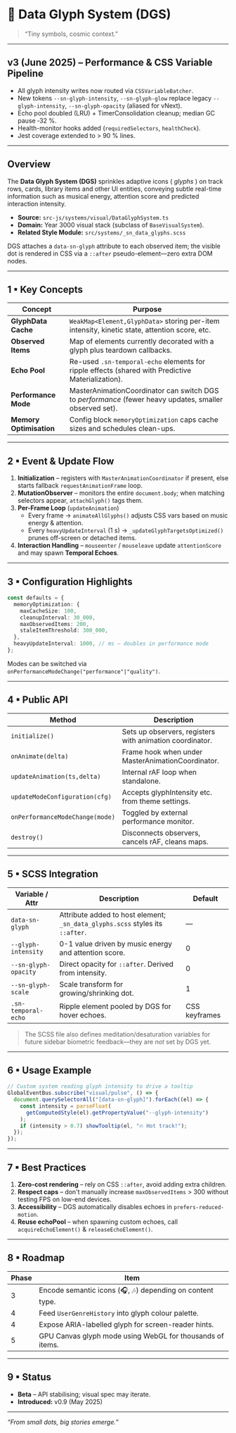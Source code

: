 # 🌌 Data Glyph System (DGS)

> “Tiny symbols, cosmic context.”

---

## v3 (June 2025) – Performance & CSS Variable Pipeline

- All glyph intensity writes now routed via `CSSVariableBatcher`.
- New tokens `--sn-glyph-intensity`, `--sn-glyph-glow` replace legacy `--glyph-intensity`, `--sn-glyph-opacity` (aliased for vNext).
- Echo pool doubled (LRU) + TimerConsolidation cleanup; median GC pause ‑32 %.
- Health-monitor hooks added (`requiredSelectors`, `healthCheck`).
- Jest coverage extended to > 90 % lines.

---

## Overview

The **Data Glyph System (DGS)** sprinkles adaptive icons ( _glyphs_ ) on track rows, cards, library items and other UI entities, conveying subtle real-time information such as musical energy, attention score and predicted interaction intensity.

- **Source:** `src-js/systems/visual/DataGlyphSystem.ts`
- **Domain:** Year 3000 visual stack (subclass of `BaseVisualSystem`).
- **Related Style Module:** `src/systems/_sn_data_glyphs.scss`

DGS attaches a `data-sn-glyph` attribute to each observed item; the visible dot is rendered in CSS via a `::after` pseudo-element—zero extra DOM nodes.

---

## 1 ▪ Key Concepts

| Concept                 | Purpose                                                                                                 |
| ----------------------- | ------------------------------------------------------------------------------------------------------- |
| **GlyphData Cache**     | `WeakMap<Element,GlyphData>` storing per-item intensity, kinetic state, attention score, etc.           |
| **Observed Items**      | Map of elements currently decorated with a glyph plus teardown callbacks.                               |
| **Echo Pool**           | Re-used `.sn-temporal-echo` elements for ripple effects (shared with Predictive Materialization).       |
| **Performance Mode**    | MasterAnimationCoordinator can switch DGS to _performance_ (fewer heavy updates, smaller observed set). |
| **Memory Optimisation** | Config block `memoryOptimization` caps cache sizes and schedules clean-ups.                             |

---

## 2 ▪ Event & Update Flow

1. **Initialization** – registers with `MasterAnimationCoordinator` if present, else starts fallback `requestAnimationFrame` loop.
2. **MutationObserver** – monitors the entire `document.body`; when matching selectors appear, `attachGlyph()` tags them.
3. **Per-Frame Loop** (`updateAnimation`)
   - Every frame → `animateAllGlyphs()` adjusts CSS vars based on music energy & attention.
   - Every `heavyUpdateInterval` (1 s) → `_updateGlyphTargetsOptimized()` prunes off-screen or detached items.
4. **Interaction Handling** – `mouseenter` / `mouseleave` update `attentionScore` and may spawn **Temporal Echoes**.

---

## 3 ▪ Configuration Highlights

```ts
const defaults = {
  memoryOptimization: {
    maxCacheSize: 100,
    cleanupInterval: 30_000,
    maxObservedItems: 200,
    staleItemThreshold: 300_000,
  },
  heavyUpdateInterval: 1000, // ms – doubles in performance mode
};
```

Modes can be switched via `onPerformanceModeChange("performance"|"quality")`.

---

## 4 ▪ Public API

| Method                          | Description                                              |
| ------------------------------- | -------------------------------------------------------- |
| `initialize()`                  | Sets up observers, registers with animation coordinator. |
| `onAnimate(delta)`              | Frame hook when under MasterAnimationCoordinator.        |
| `updateAnimation(ts,delta)`     | Internal rAF loop when standalone.                       |
| `updateModeConfiguration(cfg)`  | Accepts glyphIntensity etc. from theme settings.         |
| `onPerformanceModeChange(mode)` | Toggled by external performance monitor.                 |
| `destroy()`                     | Disconnects observers, cancels rAF, cleans maps.         |

---

## 5 ▪ SCSS Integration

| Variable / Attr      | Description                                                                   | Default       |
| -------------------- | ----------------------------------------------------------------------------- | ------------- |
| `data-sn-glyph`      | Attribute added to host element; `_sn_data_glyphs.scss` styles its `::after`. | —             |
| `--glyph-intensity`  | 0-1 value driven by music energy and attention score.                         | 0             |
| `--sn-glyph-opacity` | Direct opacity for `::after`. Derived from intensity.                         | 0             |
| `--sn-glyph-scale`   | Scale transform for growing/shrinking dot.                                    | 1             |
| `.sn-temporal-echo`  | Ripple element pooled by DGS for hover echoes.                                | CSS keyframes |

> The SCSS file also defines meditation/desaturation variables for future sidebar biometric feedback—they are _not_ set by DGS yet.

---

## 6 ▪ Usage Example

```ts
// Custom system reading glyph intensity to drive a tooltip
GlobalEventBus.subscribe("visual/pulse", () => {
  document.querySelectorAll("[data-sn-glyph]").forEach((el) => {
    const intensity = parseFloat(
      getComputedStyle(el).getPropertyValue("--glyph-intensity")
    );
    if (intensity > 0.7) showTooltip(el, "🔥 Hot track!");
  });
});
```

---

## 7 ▪ Best Practices

1. **Zero-cost rendering** – rely on CSS `::after`, avoid adding extra children.
2. **Respect caps** – don't manually increase `maxObservedItems` > 300 without testing FPS on low-end devices.
3. **Accessibility** – DGS automatically disables echoes in `prefers-reduced-motion`.
4. **Reuse echoPool** – when spawning custom echoes, call `acquireEchoElement()` & `releaseEchoElement()`.

---

## 8 ▪ Roadmap

| Phase | Item                                                       |
| ----- | ---------------------------------------------------------- |
| 3     | Encode semantic icons (🎧, 🎶) depending on content type.  |
| 4     | Feed `UserGenreHistory` into glyph colour palette.         |
| 4     | Expose ARIA-labelled glyph for screen-reader hints.        |
| 5     | GPU Canvas glyph mode using WebGL for thousands of items. |

---

## 9 ▪ Status

- **Beta** – API stabilising; visual spec may iterate.
- **Introduced:** v0.9 (May 2025)

---

_“From small dots, big stories emerge.”_
